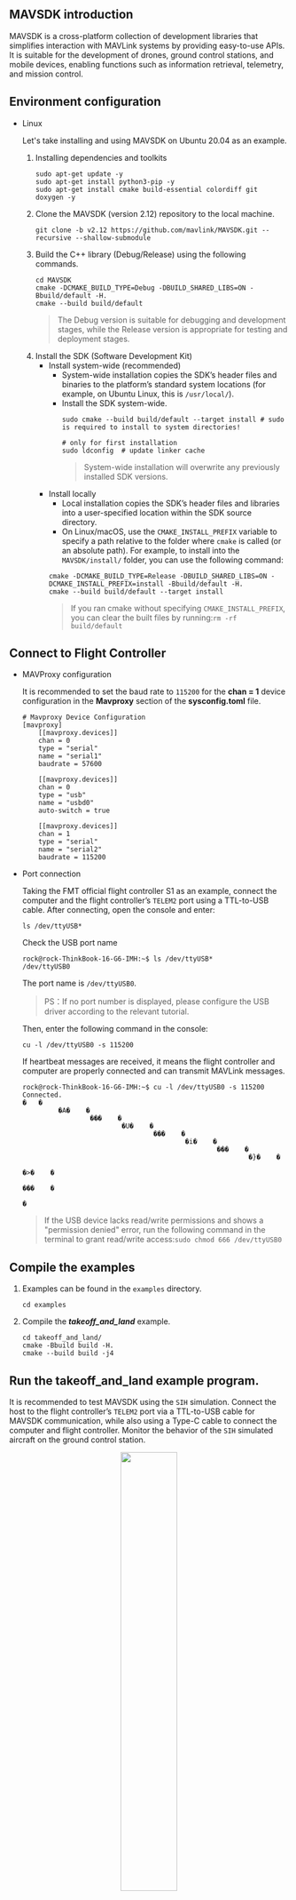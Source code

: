 ## MAVSDK introduction   
MAVSDK is a cross-platform collection of development libraries that simplifies interaction with MAVLink systems by providing easy-to-use APIs. It is suitable for the development of drones, ground control stations, and mobile devices, enabling functions such as information retrieval, telemetry, and mission control.

## Environment configuration
- Linux

    Let's take installing and using MAVSDK on Ubuntu 20.04 as an example.

    1. Installing dependencies and toolkits
        ```
        sudo apt-get update -y
        sudo apt-get install python3-pip -y
        sudo apt-get install cmake build-essential colordiff git doxygen -y
        ```
    2. Clone the MAVSDK (version 2.12) repository to the local machine.
        ```
        git clone -b v2.12 https://github.com/mavlink/MAVSDK.git --recursive --shallow-submodule
        ```
    3. Build the C++ library (Debug/Release) using the following commands.
        ```
        cd MAVSDK
        cmake -DCMAKE_BUILD_TYPE=Debug -DBUILD_SHARED_LIBS=ON -Bbuild/default -H.
        cmake --build build/default
        ```
        > The Debug version is suitable for debugging and development stages, while the Release version is appropriate for testing and deployment stages.
    4. Install the SDK (Software Development Kit)
        - Install system-wide (recommended)
            - System-wide installation copies the SDK’s header files and binaries to the platform’s standard system locations (for example, on Ubuntu Linux, this is `/usr/local/`).
            - Install the SDK system-wide.
                ```
                sudo cmake --build build/default --target install # sudo is required to install to system directories!

                # only for first installation 
                sudo ldconfig  # update linker cache
                ```
                > System-wide installation will overwrite any previously installed SDK versions.
        - Install locally
            - Local installation copies the SDK’s header files and libraries into a user-specified location within the SDK source directory.
            - On Linux/macOS, use the `CMAKE_INSTALL_PREFIX` variable to specify a path relative to the folder where `cmake` is called (or an absolute path). For example, to install into the `MAVSDK/install/` folder, you can use the following command:
            ```
            cmake -DCMAKE_BUILD_TYPE=Release -DBUILD_SHARED_LIBS=ON -DCMAKE_INSTALL_PREFIX=install -Bbuild/default -H.
            cmake --build build/default --target install
            ```
            > If you ran cmake without specifying ```CMAKE_INSTALL_PREFIX```, you can clear the built files by running:```rm -rf build/default```

## Connect to Flight Controller
- MAVProxy configuration

   It is recommended to set the baud rate to `115200` for the **chan = 1** device configuration in the **Mavproxy** section of the **sysconfig.toml** file.
    ```
    # Mavproxy Device Configuration
    [mavproxy]
        [[mavproxy.devices]]
        chan = 0
        type = "serial"
        name = "serial1"
        baudrate = 57600

        [[mavproxy.devices]]
        chan = 0
        type = "usb"
        name = "usbd0"
        auto-switch = true

        [[mavproxy.devices]]
        chan = 1
        type = "serial"
        name = "serial2"
        baudrate = 115200
    ```
- Port connection

    Taking the FMT official flight controller S1 as an example, connect the computer and the flight controller’s `TELEM2` port using a TTL-to-USB cable. After connecting, open the console and enter:
    ```
    ls /dev/ttyUSB*
    ```
    Check the USB port name
    ```
    rock@rock-ThinkBook-16-G6-IMH:~$ ls /dev/ttyUSB*
    /dev/ttyUSB0
    ```
    The port name is `/dev/ttyUSB0`.
    > PS：If no port number is displayed, please configure the USB driver according to the relevant tutorial.

    Then, enter the following command in the console:

    ```
    cu -l /dev/ttyUSB0 -s 115200
    ```
    If heartbeat messages are received, it means the flight controller and computer are properly connected and can transmit MAVLink messages.
    ```
    rock@rock-ThinkBook-16-G6-IMH:~$ cu -l /dev/ttyUSB0 -s 115200
    Connected.
    �	�
             �A�	�
                     ���	�
                             �U�	�
                                     ���	�
                                             �i�	�
                                                     ���	�
                                                             �}�	�
                                                                     �>�	�
                                                                             ���	�
                                                                                   �
    ```
    > If the USB device lacks read/write permissions and shows a "permission denied" error, run the following command in the terminal to grant read/write access:```sudo chmod 666 /dev/ttyUSB0```

## Compile the examples

1. Examples can be found in the `examples` directory.
    ```
    cd examples
    ```
2. Compile the ***takeoff\_and\_land*** example.
    ```
    cd takeoff_and_land/
    cmake -Bbuild build -H.
    cmake --build build -j4
    ```

## Run the takeoff_and_land example program.

It is recommended to test MAVSDK using the `SIH` simulation. Connect the host to the flight controller’s `TELEM2` port via a TTL-to-USB cable for MAVSDK communication, while also using a Type-C cable to connect the computer and flight controller. Monitor the behavior of the `SIH` simulated aircraft on the ground control station.
<p align="center">
 <img src="figures/mavsdk_connection.png" width="45%">
</p>
Run the demo.

```
cd examples/takeoff_and_land/
build/takeoff_and_land serial:///dev/ttyUSB0:115200
```

> If a connection timeout occurs, simply run the command again.

Next, taking the `takeoff_and_land` example program as an example for study, we will analyze how a complete MAVSDK C++ program is created and run. This will help establish a preliminary understanding of MAVSDK.

This part of the code mainly includes the inclusion of header files and the usage of some namespaces.

```
#include <chrono>  // Include standard library for handling time and durations, mainly used for delays (e.g., sleep_for) and time calculations
#include <cstdint> // Include standard library for fixed-size integer types, such as int32_t, uint8_t, etc.
#include <mavsdk/mavsdk.h> // Include the main MAVSDK library for communication and control of drones
#include <mavsdk/plugins/action/action.h> // Include MAVSDK Action plugin for performing drone actions (e.g., takeoff, land, hover)
#include <mavsdk/plugins/telemetry/telemetry.h> // Include MAVSDK Telemetry plugin to obtain drone telemetry data (e.g., position, attitude, velocity)
#include <iostream>  // Include standard input/output library for printing debug information to the terminal
#include <future>    // Include library for handling asynchronous operations; not used in this example, but typically for multithreading
#include <memory>    // Include smart pointer library for memory management support
#include <thread>    // Include threading library to perform multithreaded operations

using namespace mavsdk;  // Use the mavsdk namespace to simplify references to classes and functions in the MAVSDK library
using std::chrono::seconds;  // Use std::chrono::seconds to represent durations in seconds, simplifying time delay code
using std::this_thread::sleep_for; // Use the sleep_for function to pause the current thread for a specified duration

```
This section of code defines a `usage` function that outputs the program’s usage instructions. When the user runs the program from the command line without providing the correct arguments or needs to see how to use the program, this function is called to display the help information.
```
    void usage(const std::string& bin_name)
    {
        std::cerr << "Usage : " << bin_name << " <connection_url>\n"
                  << "Connection URL format should be :\n"
                  << " For TCP : tcp://[server_host][:server_port]\n"
                  << " For UDP : udp://[bind_host][:bind_port]\n"
                  << " For Serial : serial:///path/to/serial/dev[:baudrate]\n"
                  << "For example, to connect to the simulator use URL: udpin://0.0.0.0:14540\n";
    }
```

Here is the content from the main function:

First, it checks whether the command-line arguments are correct. If they are not, it prints the usage information by calling the `usage` function.
```
    if (argc != 2) {
        usage(argv[0]);
        return 1;
    }
```
Connect to the flight controller.
```
    Mavsdk mavsdk{Mavsdk::Configuration{ComponentType::CompanionComputer}};  
    // Set the MAVLink message sender identity; here, we want the computer to act as an onboard companion computer running MAVSDK to communicate with the flight controller

    ConnectionResult connection_result = mavsdk.add_any_connection(argv[1]); 
    // Add a connection based on the provided connection string/path

    if (connection_result != ConnectionResult::Success) { 
        // Check if the connection was successfully established
        std::cerr << "Connection failed: " << connection_result << '\n';
        return 1;
    }

    auto system = mavsdk.first_autopilot(3.0); 
    // Search and add the first detected autopilot system within 3 seconds

    if (!system) {
        std::cerr << "Timed out waiting for system\n";
        return 1;
    }
```
Initialize plugins,here,the telemetry and action plugins are initialized.
```
    auto telemetry = Telemetry{system.value()};
    auto action = Action{system.value()};
```
Listen to the drone’s altitude information at a frequency of 1 Hz.
```
    const auto set_rate_result = telemetry.set_rate_position(1.0);
    if (set_rate_result != Telemetry::Result::Success) {
        std::cerr << "Setting rate failed: " << set_rate_result << '\n';
        return 1;
    }
```
When the altitude information updates, print the altitude data.
```
    telemetry.subscribe_position([](Telemetry::Position position) {
        std::cout << "Altitude: " << position.relative_altitude_m << " m\n";
    });
```
> Before retrieving any telemetry data, you need to subscribe to (listen to) that telemetry information at a certain frequency.

Check whether the drone’s sensor data meets the requirements for arming (unlocking).
```
    while (telemetry.health_all_ok() != true) {
        std::cout << "Vehicle is getting ready to arm\n";
        sleep_for(seconds(1));
    }
```
Send the arm command and determine whether the drone successfully armed based on the returned result.
```
    std::cout << "Arming...\n";
    const Action::Result arm_result = action.arm();

    if (arm_result != Action::Result::Success) {
        std::cerr << "Arming failed: " << arm_result << '\n';
        return 1;
    }
```

Send the takeoff command and determine whether the drone responds to the command to take off based on the returned result.
```
    std::cout << "Taking off...\n";
    const Action::Result takeoff_result = action.takeoff();
    if (takeoff_result != Action::Result::Success) {
        std::cerr << "Takeoff failed: " << takeoff_result << '\n';
        return 1;
    }
```
Wait for ten seconds, then send the land command and monitor whether the drone correctly responds to the landing command. During this period, if the drone completes takeoff, it will enter Hold mode; however, if the waiting time is too short and the drone hasn’t finished taking off, it may still respond to and execute the landing command.
```
    sleep_for(seconds(10));

    std::cout << "Landing...\n";
    const Action::Result land_result = action.land();
    if (land_result != Action::Result::Success) {
        std::cerr << "Land failed: " << land_result << '\n';
        return 1;
    }
```

Check whether the drone is still in the air.
```
   while (telemetry.in_air()) {
        std::cout << "Vehicle is landing...\n";
        sleep_for(seconds(1));
    }
    std::cout << "Landed!\n";
```

After landing, the drone automatically disarms. The example program waits for a short period before exiting.
```
    sleep_for(seconds(3));
    std::cout << "Finished...\n";

    return 0;
```